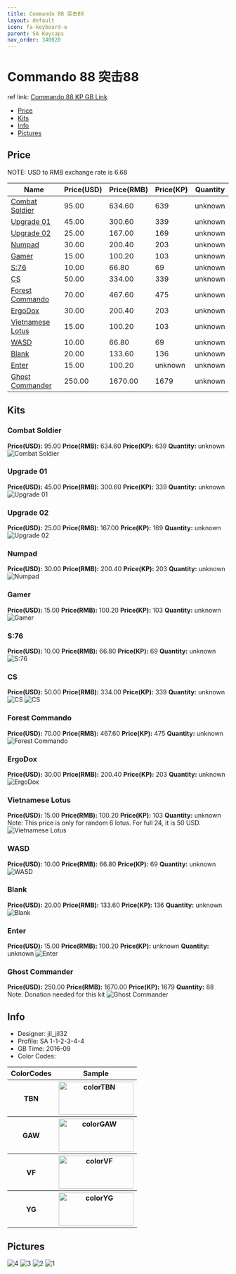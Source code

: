 ```yaml
---
title: Commando 88 突击88
layout: default
icon: fa-keyboard-o
parent: SA Keycaps
nav_order: 340020
---
```


# Commando 88 突击88

ref link: [Commando 88 KP GB Link](https://geekhack.org/index.php?topic=84601.0)

* [Price](#price)
* [Kits](#kits)
* [Info](#info)
* [Pictures](#pictures)


## Price  
NOTE: USD to RMB exchange rate is 6.68

| Name          | Price(USD)    |  Price(RMB) |  Price(KP) | Quantity |
| ------------- | ------------- |  ---------- |  --------- | -------- |
|[Combat Soldier](#combat-soldier)|95.00|634.60|639|unknown|
|[Upgrade 01](#upgrade-01)|45.00|300.60|339|unknown|
|[Upgrade 02](#upgrade-02)|25.00|167.00|169|unknown|
|[Numpad](#numpad)|30.00|200.40|203|unknown|
|[Gamer](#gamer)|15.00|100.20|103|unknown|
|[S:76](#s76)|10.00|66.80|69|unknown|
|[CS](#cs)|50.00|334.00|339|unknown|
|[Forest Commando](#forest-commando)|70.00|467.60|475|unknown|
|[ErgoDox](#ergodox)|30.00|200.40|203|unknown|
|[Vietnamese Lotus](#vietnamese-lotus)|15.00|100.20|103|unknown|
|[WASD](#wasd)|10.00|66.80|69|unknown|
|[Blank](#blank)|20.00|133.60|136|unknown|
|[Enter](#enter)|15.00|100.20|unknown|unknown|
|[Ghost Commander](#ghost-commander)|250.00|1670.00|1679|unknown|


## Kits
### Combat Soldier
**Price(USD):** 95.00    **Price(RMB):** 634.60    **Price(KP):** 639    **Quantity:** unknown
<img src="{{ 'assets/images/sa-keycaps/commando88/kits_pics/combat-soldier.png' | relative_url }}" alt="Combat Soldier" class="image featured">

### Upgrade 01
**Price(USD):** 45.00    **Price(RMB):** 300.60    **Price(KP):** 339    **Quantity:** unknown
<img src="{{ 'assets/images/sa-keycaps/commando88/kits_pics/upgrade-01.png' | relative_url }}" alt="Upgrade 01" class="image featured">

### Upgrade 02
**Price(USD):** 25.00    **Price(RMB):** 167.00    **Price(KP):** 169    **Quantity:** unknown
<img src="{{ 'assets/images/sa-keycaps/commando88/kits_pics/upgrade-02.png' | relative_url }}" alt="Upgrade 02" class="image featured">

### Numpad
**Price(USD):** 30.00    **Price(RMB):** 200.40    **Price(KP):** 203    **Quantity:** unknown
<img src="{{ 'assets/images/sa-keycaps/commando88/kits_pics/numpad.png' | relative_url }}" alt="Numpad" class="image featured">

### Gamer
**Price(USD):** 15.00    **Price(RMB):** 100.20    **Price(KP):** 103    **Quantity:** unknown
<img src="{{ 'assets/images/sa-keycaps/commando88/kits_pics/gamer.png' | relative_url }}" alt="Gamer" class="image featured">

### S:76
**Price(USD):** 10.00    **Price(RMB):** 66.80    **Price(KP):** 69    **Quantity:** unknown  
<img src="{{ 'assets/images/sa-keycaps/commando88/kits_pics/s-76.png' | relative_url }}" alt="S:76" class="image featured">

### CS
**Price(USD):** 50.00    **Price(RMB):** 334.00    **Price(KP):** 339    **Quantity:** unknown
<img src="{{ 'assets/images/sa-keycaps/commando88/kits_pics/cs.png' | relative_url }}" alt="CS" class="image featured">
<img src="{{ 'assets/images/sa-keycaps/commando88/kits_pics/cs-extras.png' | relative_url }}" alt="CS" class="image featured">

### Forest Commando
**Price(USD):** 70.00    **Price(RMB):** 467.60    **Price(KP):** 475    **Quantity:** unknown
<img src="{{ 'assets/images/sa-keycaps/commando88/kits_pics/forest-commando.png' | relative_url }}" alt="Forest Commando" class="image featured">

### ErgoDox
**Price(USD):** 30.00    **Price(RMB):** 200.40    **Price(KP):** 203    **Quantity:** unknown
<img src="{{ 'assets/images/sa-keycaps/commando88/kits_pics/ergodox.png' | relative_url }}" alt="ErgoDox" class="image featured">

### Vietnamese Lotus
**Price(USD):** 15.00    **Price(RMB):** 100.20    **Price(KP):** 103    **Quantity:** unknown  
Note: This price is only for random 6 lotus. For full 24, it is 50 USD. 
<img src="{{ 'assets/images/sa-keycaps/commando88/kits_pics/vietnamese-lotus.png' | relative_url }}" alt="Vietnamese Lotus" class="image featured">

### WASD
**Price(USD):** 10.00    **Price(RMB):** 66.80    **Price(KP):** 69    **Quantity:** unknown
<img src="{{ 'assets/images/sa-keycaps/commando88/kits_pics/wasd.png' | relative_url }}" alt="WASD" class="image featured">

### Blank
**Price(USD):** 20.00    **Price(RMB):** 133.60    **Price(KP):** 136    **Quantity:** unknown
<img src="{{ 'assets/images/sa-keycaps/commando88/kits_pics/blank.png' | relative_url }}" alt="Blank" class="image featured">

### Enter
**Price(USD):** 15.00    **Price(RMB):** 100.20    **Price(KP):** unknown    **Quantity:** unknown
<img src="{{ 'assets/images/sa-keycaps/commando88/kits_pics/enter.png' | relative_url }}" alt="Enter" class="image featured">

### Ghost Commander
**Price(USD):** 250.00    **Price(RMB):** 1670.00    **Price(KP):** 1679    **Quantity:** 88    
Note: Donation needed for this kit
<img src="{{ 'assets/images/sa-keycaps/commando88/kits_pics/ghost-commander.png' | relative_url }}" alt="Ghost Commander" class="image featured">


## Info
* Designer: jil_jil32
* Profile: SA 1-1-2-3-4-4
* GB Time: 2016-09
* Color Codes:  
<table style="width:100%">
  <tr>
    <th>ColorCodes</th>
    <th>Sample</th>
  </tr>
  <tr>
    <th>TBN</th>
    <th><img src="{{ 'assets/images/sa-keycaps/SP_ColorCodes/abs/SP_Abs_ColorCodes_TBN.png' | relative_url }}" alt="colorTBN" height="75" width="170"></th>
  </tr>
  <tr>
    <th>GAW</th>
    <th><img src="{{ 'assets/images/sa-keycaps/SP_ColorCodes/abs/SP_Abs_ColorCodes_GAW.png' | relative_url }}" alt="colorGAW" height="75" width="170"></th>
  </tr>
  <tr>
    <th>VF</th>
    <th><img src="{{ 'assets/images/sa-keycaps/SP_ColorCodes/abs/SP_Abs_ColorCodes_VF.png' | relative_url }}" alt="colorVF" height="75" width="170"></th>
  </tr>
  <tr>
    <th>YG</th>
    <th><img src="{{ 'assets/images/sa-keycaps/SP_ColorCodes/abs/SP_Abs_ColorCodes_YG.png' | relative_url }}" alt="colorYG" height="75" width="170"></th>
  </tr>
</table>


## Pictures
<img src="{{ 'assets/images/sa-keycaps/commando88/rendering_pics/4.jpg' | relative_url }}" alt="4" class="image featured">
<img src="{{ 'assets/images/sa-keycaps/commando88/rendering_pics/3.jpg' | relative_url }}" alt="3" class="image featured">
<img src="{{ 'assets/images/sa-keycaps/commando88/rendering_pics/2.jpg' | relative_url }}" alt="2" class="image featured">
<img src="{{ 'assets/images/sa-keycaps/commando88/rendering_pics/1.jpg' | relative_url }}" alt="1" class="image featured">
